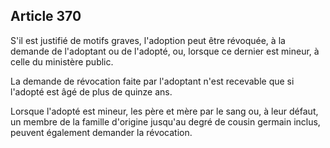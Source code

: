 Article 370
----
S'il est justifié de motifs graves, l'adoption peut être révoquée, à la demande
de l'adoptant ou de l'adopté, ou, lorsque ce dernier est mineur, à celle du
ministère public.

La demande de révocation faite par l'adoptant n'est recevable que si l'adopté
est âgé de plus de quinze ans.

Lorsque l'adopté est mineur, les père et mère par le sang ou, à leur défaut, un
membre de la famille d'origine jusqu'au degré de cousin germain inclus, peuvent
également demander la révocation.
